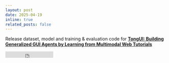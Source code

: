```yaml
---
layout: post
date: 2025-04-19
inline: true
related_posts: false
---
```


Release dataset, model and training & evaluation code for [**TongUI: Building Generalized GUI Agents by Learning from Multimodal Web Tutorials**](https://arxiv.org/abs/2504.12679)
<iframe src="https://ghbtns.com/github-btn.html?user=TongUI-agent&repo=TongUI-agent&type=star&count=true" frameborder="0" scrolling="0" width="150" height="20" title="GitHub"></iframe>